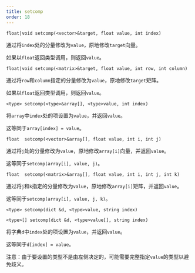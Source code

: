 ```yaml
---
title: setcomp
order: 18
---
```


`float|void setcomp(<vector>&target, float value, int index)`

通过将`index`处的分量修改为`value`，原地修改`target`向量。

如果以`float`返回类型调用，则返回`value`。

`float|void setcomp(<matrix>&target, float value, int row, int column)`

通过将`row`和`column`指定的分量修改为`value`，原地修改`target`矩阵。

如果以`float`返回类型调用，则返回`value`。

`<type> setcomp(<type>&array[], <type>value, int index)`

将`array`中`index`处的项设置为`value`，并返回`value`。

这等同于`array[index] = value`。

`float  setcomp(<vector>&array[], float value, int i, int j)`

通过将`j`处的分量修改为`value`，原地修改`array[i]`向量，并返回`value`。

这等同于`setcomp(array[i], value, j)`。

`float  setcomp(<matrix>&array[], float value, int i, int j, int k)`

通过将`j`和`k`指定的分量修改为`value`，原地修改`array[i]`矩阵，并返回`value`。

这等同于`setcomp(array[i], value, j, k)`。

`<type> setcomp(dict &d, <type>value, string index)`

`<type>[] setcomp(dict &d, <type>value[], string index)`

将字典`d`中`index`处的项设置为`value`，并返回`value`。

这等同于`d[index] = value`。

注意：由于要设置的类型不是由左侧决定的，可能需要完整指定`value`的类型以避免歧义。
